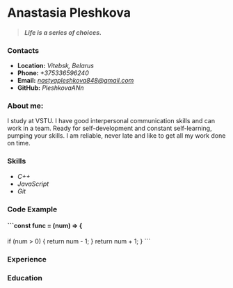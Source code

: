 # **Anastasia Pleshkova**
 > #### *Life is a series of choices.*
### **Contacts**
* **Location:** *Vitebsk, Belarus*
* **Phone:** *+375336596240*
* **Email:** *nastyapleshkova848@gmail.com*
* **GitHub:** *PleshkovaANn*
### **About me:**
 I study at VSTU. I have good interpersonal communication skills and can work in a team. Ready for self-development and constant self-learning, pumping your skills. I am reliable, never late and like to get all my work done on time.
### **Skills**
* *C++*
* *JavaScript*
* *Git*
### **Code Example**
#### ```const func = (num) => {
  if (num > 0) {
    return num - 1;
  }
  return num + 1;
    }
    ```
### **Experience**
### **Education**
